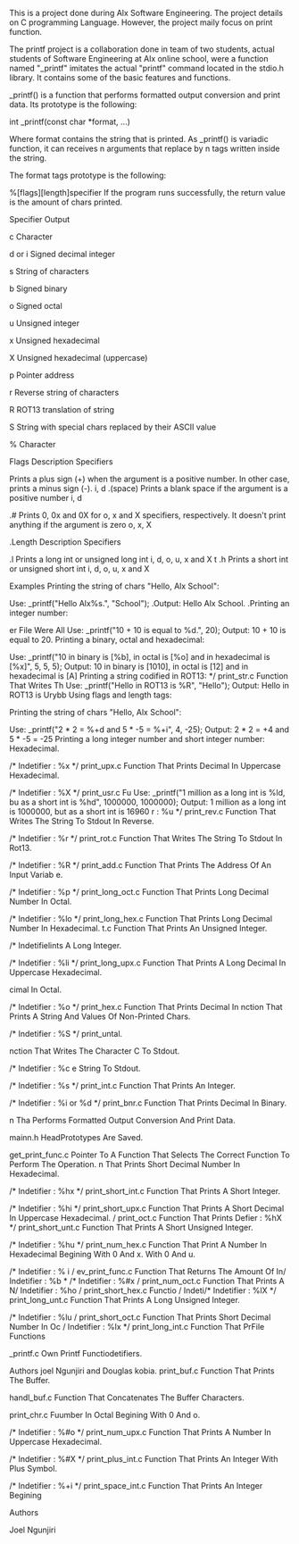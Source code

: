 This is a project done during Alx Software Engineering. The project details on C programming Language. However, the project maily focus on print function.

The printf project is a collaboration done in team of two students, actual students of Software Engineering at Alx online school, were a function named "_printf" imitates the actual "printf" command located in the stdio.h library. It contains some of the basic features and functions.

_printf() is a function that performs formatted output conversion and print data. Its prototype is the following:

int _printf(const char *format, ...)

Where format contains the string that is printed. As _printf() is variadic function, it can receives n arguments that replace by n tags written inside the string.

The format tags prototype is the following:

%[flags][length]specifier If the program runs successfully, the return value is the amount of chars printed.

Specifier Output

c Character

d or i Signed decimal integer

s String of characters

b Signed binary

o Signed octal

u Unsigned integer

x Unsigned hexadecimal

X Unsigned hexadecimal (uppercase)

p Pointer address

r Reverse string of characters

R ROT13 translation of string

S String with special chars replaced by their ASCII value

% Character

Flags Description Specifiers

Prints a plus sign (+) when the argument is a positive number. In other case, prints a minus sign (-). i, d .(space) Prints a blank space if the argument is a positive number i, d

.# Prints 0, 0x and 0X for o, x and X specifiers, respectively. It doesn't print anything if the argument is zero o, x, X

.Length Description Specifiers

.l Prints a long int or unsigned long int i, d, o, u, x and X t .h Prints a short int or unsigned short int i, d, o, u, x and X

Examples Printing the string of chars "Hello, Alx School":

Use: _printf("Hello Alx%s.", "School"); .Output: Hello Alx School. .Printing an integer number:

er File Were All Use: _printf("10 + 10 is equal to %d.", 20); Output: 10 + 10 is equal to 20. Printing a binary, octal and hexadecimal:

Use: _printf("10 in binary is [%b], in octal is [%o] and in hexadecimal is [%x]", 5, 5, 5); Output: 10 in binary is [1010], in octal is [12] and in hexadecimal is [A] Printing a string codified in ROT13: */ print_str.c Function That Writes Th Use: _printf("Hello in ROT13 is %R", "Hello"); Output: Hello in ROT13 is Urybb Using flags and length tags:

Printing the string of chars "Hello, Alx School":

Use: _printf("2 * 2 = %+d and 5 * -5 = %+i", 4, -25); Output: 2 * 2 = +4 and 5 * -5 = -25 Printing a long integer number and short integer number: Hexadecimal.

/* Indetifier : %x */ print_upx.c Function That Prints Decimal In Uppercase Hexadecimal.

/* Indetifier : %X */ print_usr.c Fu Use: _printf("1 million as a long int is %ld, bu as a short int is %hd", 1000000, 1000000); Output: 1 million as a long int is 1000000, but as a short int is 16960 r : %u */ print_rev.c Function That Writes The String To Stdout In Reverse.

/* Indetifier : %r */ print_rot.c Function That Writes The String To Stdout In Rot13.

/* Indetifier : %R */ print_add.c Function That Prints The Address Of An Input Variab e.

/* Indetifier : %p */ print_long_oct.c Function That Prints Long Decimal Number In Octal.

/* Indetifier : %lo */ print_long_hex.c Function That Prints Long Decimal Number In Hexadecimal. t.c Function That Prints An Unsigned Integer.

/* Indetifielints A Long Integer.

/* Indetifier : %li */ print_long_upx.c Function That Prints A Long Decimal In Uppercase Hexadecimal.

cimal In Octal.

/* Indetifier : %o */ print_hex.c Function That Prints Decimal In nction That Prints A String And Values Of Non-Printed Chars.

/* Indetifier : %S */ print_untal.

nction That Writes The Character C To Stdout.

/* Indetifier : %c e String To Stdout.

/* Indetifier : %s */ print_int.c Function That Prints An Integer.

/* Indetifier : %i or %d */ print_bnr.c Function That Prints Decimal In Binary.

n Tha Performs Formatted Output Conversion And Print Data.

mainn.h HeadPrototypes Are Saved.

get_print_func.c Pointer To A Function That Selects The Correct Function To Perform The Operation. n That Prints Short Decimal Number In Hexadecimal.

/* Indetifier : %hx */ print_short_int.c Function That Prints A Short Integer.

/* Indetifier : %hi */ print_short_upx.c Function That Prints A Short Decimal In Uppercase Hexadecimal. / print_oct.c Function That Prints Defier : %hX */ print_short_unt.c Function That Prints A Short Unsigned Integer.

/* Indetifier : %hu */ print_num_hex.c Function That Print A Number In Hexadecimal Begining With 0 And x. With 0 And u.

/* Indetifier : % i / ev_print_func.c Function That Returns The Amount Of In/ Indetifier : %b * /* Indetifier : %#x / print_num_oct.c Function That Prints A N/ Indetifier : %ho / print_short_hex.c Functio / Indeti/* Indetifier : %lX */ print_long_unt.c Function That Prints A Long Unsigned Integer.

/* Indetifier : %lu / print_short_oct.c Function That Prints Short Decimal Number In Oc / Indetifier : %lx */ print_long_int.c Function That PrFile Functions

_printf.c Own Printf Functiodetifiers.

Authors joel Ngunjiri and Douglas kobia. print_buf.c Function That Prints The Buffer.

handl_buf.c Function That Concatenates The Buffer Characters.

print_chr.c Fuumber In Octal Begining With 0 And o.

/* Indetifier : %#o */ print_num_upx.c Function That Prints A Number In Uppercase Hexadecimal.

/* Indetifier : %#X */ print_plus_int.c Function That Prints An Integer With Plus Symbol.

/* Indetifier : %+i */ print_space_int.c Function That Prints An Integer Begining

Authors

Joel Ngunjiri
